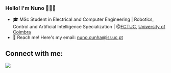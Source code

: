 ### Hello! I'm Nuno 👋🇵🇹

- 🎓 MSc Student in Electrical and Computer Engineering | Robotics, Control and Artificial Intelligence Specialization | @[FCTUC](https://www.uc.pt/en/fctuc), [University of Coimbra](https://www.uc.pt/en)
- 📩 Reach me! Here's my email: nuno.cunha@isr.uc.pt


## Connect with me:
<a href="https://www.linkedin.com/in/n-cunha/" target="_blank"><img src="https://img.shields.io/badge/-LinkedIn-%230077B5?style=for-the-badge&logo=linkedin&logoColor=white" target="_blank"></a></a>

